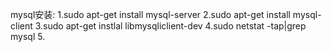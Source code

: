 mysql安装:
	1.sudo apt-get install mysql-server
	2.sudo apt-get install mysql-client
	3.sudo apt-get instlal libmysqliclient-dev
	4.sudo netstat -tap|grep mysql
	5.

